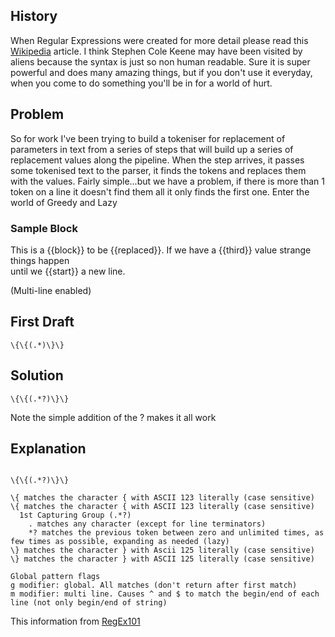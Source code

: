 ## History
When Regular Expressions were created for more detail please read this [Wikipedia](https://en.wikipedia.org/wiki/Regular_expression)  article. I think Stephen Cole Keene may have been visited by aliens because the syntax is just so non human readable. Sure it is super powerful and does many amazing things, but if you don't use it everyday, when you come to do something you'll be in for a world of hurt.

## Problem
So for work I've been trying to build a tokeniser for replacement of parameters in text from a series of steps that will build up a series of replacement values along the pipeline. When the step arrives, it passes some tokenised text to the parser, it finds the tokens and replaces them with the values. Fairly simple...but we have a problem, if there is more than 1 token on a line it doesn't find them all it only finds the first one. Enter the world of Greedy and Lazy


### Sample Block
This is a \{\{block\}\} to be \{\{replaced\}\}. If we have a \{\{third\}\} value strange things happen  
until we \{\{start\}\} a new line.


(Multi-line enabled)

## First Draft
`\{\{(.*)\}\}`


## Solution
`\{\{(.*?)\}\}`

Note the simple addition of the ? makes it all work


## Explanation

```

\{\{(.*?)\}\}

\{ matches the character { with ASCII 123 literally (case sensitive)
\{ matches the character { with ASCII 123 literally (case sensitive)
  1st Capturing Group (.*?)
    . matches any character (except for line terminators)
    *? matches the previous token between zero and unlimited times, as few times as possible, expanding as needed (lazy)
\} matches the character } with Ascii 125 literally (case sensitive)
\} matches the character } with ASCII 125 literally (case sensitive)

Global pattern flags 
g modifier: global. All matches (don't return after first match)
m modifier: multi line. Causes ^ and $ to match the begin/end of each line (not only begin/end of string)

```

This information from [RegEx101](https://regex101.com)